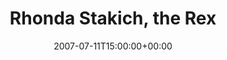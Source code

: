---
templateKey: event
guid: 0893f001-6eab-11ea-99c5-002590d1d1b0
date: 2007-07-11T15:00:00+00:00
eventTime: '6:30-8:30pm'
title: Rhonda Stakich, the Rex
artist: Rhonda Stakich
city: Toronto
venue: the Rex
group: Tim Shia
---
